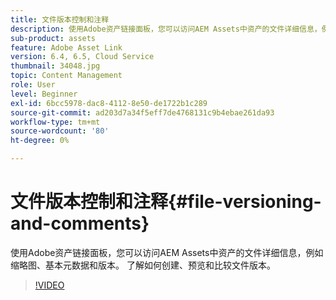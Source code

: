 ```yaml
---
title: 文件版本控制和注释
description: 使用Adobe资产链接面板，您可以访问AEM Assets中资产的文件详细信息，例如缩略图、基本元数据和版本。 了解如何创建、预览和比较文件版本。
sub-product: assets
feature: Adobe Asset Link
version: 6.4, 6.5, Cloud Service
thumbnail: 34048.jpg
topic: Content Management
role: User
level: Beginner
exl-id: 6bcc5978-dac8-4112-8e50-de1722b1c289
source-git-commit: ad203d7a34f5eff7de4768131c9b4ebae261da93
workflow-type: tm+mt
source-wordcount: '80'
ht-degree: 0%

---
```


# 文件版本控制和注释{#file-versioning-and-comments}

使用Adobe资产链接面板，您可以访问AEM Assets中资产的文件详细信息，例如缩略图、基本元数据和版本。 了解如何创建、预览和比较文件版本。

>[!VIDEO](https://video.tv.adobe.com/v/34048/?quality=12)
